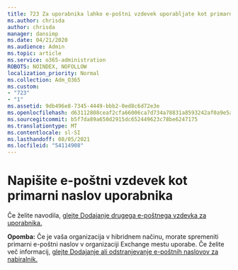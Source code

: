 ```yaml
---
title: 723 Za uporabnika lahko e-poštni vzdevek uporabljate kot primarni e-poštni naslov
ms.author: chrisda
author: chrisda
manager: dansimp
ms.date: 04/21/2020
ms.audience: Admin
ms.topic: article
ms.service: o365-administration
ROBOTS: NOINDEX, NOFOLLOW
localization_priority: Normal
ms.collection: Adm_O365
ms.custom:
- "723"
- "1"
ms.assetid: 9db496e8-7345-4449-bbb2-0ed8c6d72e3e
ms.openlocfilehash: d63112808ceaf2cfa66006ca7d734a78831a8593242af0a9e5ad86787e67cf1a
ms.sourcegitcommit: b5f7da89a650d2915dc652449623c78be6247175
ms.translationtype: MT
ms.contentlocale: sl-SI
ms.lasthandoff: 08/05/2021
ms.locfileid: "54114908"
---
```

# <a name="make-an-email-alias-the-primary-address-for-a-user"></a>Napišite e-poštni vzdevek kot primarni naslov uporabnika

Če želite navodila, [glejte Dodajanje drugega e-poštnega vzdevka za uporabnika.](https://docs.microsoft.com/microsoft-365/admin/email/add-another-email-alias-for-a-user)

**Opomba:** Če je vaša organizacija v hibridnem načinu, morate spremeniti primarni e-poštni naslov v organizaciji Exchange mestu uporabe. Če želite več informacij, [glejte Dodajanje ali odstranjevanje e-poštnih naslovov za nabiralnik.](https://technet.microsoft.com/library/bb123794.aspx)
